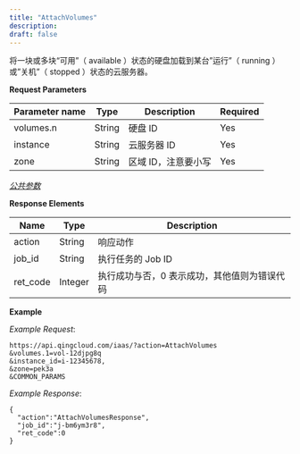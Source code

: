 ```yaml
---
title: "AttachVolumes"
description: 
draft: false
---
```




将一块或多块“可用”（ available ）状态的硬盘加载到某台”运行”（ running ） 或”关机”（ stopped ）状态的云服务器。

**Request Parameters**

| Parameter name | Type | Description | Required |
| --- | --- | --- | --- |
| volumes.n | String | 硬盘 ID | Yes |
| instance | String | 云服务器 ID | Yes |
| zone | String | 区域 ID，注意要小写 | Yes |

[_公共参数_](../../../parameters/)

**Response Elements**

| Name | Type | Description |
| --- | --- | --- |
| action | String | 响应动作 |
| job_id | String | 执行任务的 Job ID |
| ret_code | Integer | 执行成功与否，0 表示成功，其他值则为错误代码 |

**Example**

_Example Request_:

```
https://api.qingcloud.com/iaas/?action=AttachVolumes
&volumes.1=vol-12djpg8q
&instance_id=i-12345678,
&zone=pek3a
&COMMON_PARAMS
```

_Example Response_:

```
{
  "action":"AttachVolumesResponse",
  "job_id":"j-bm6ym3r8",
  "ret_code":0
}
```
